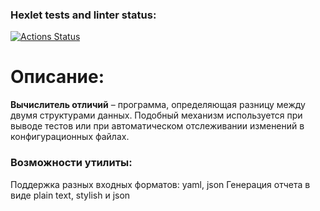 ### Hexlet tests and linter status:
[![Actions Status](https://github.com/Bnkyzhki/frontend-project-46/actions/workflows/hexlet-check.yml/badge.svg)](https://github.com/Bnkyzhki/frontend-project-46/actions)
# Описание:
**Вычислитель отличий** – программа, определяющая разницу между двумя структурами данных. Подобный механизм используется при выводе тестов или при автоматическом отслеживании изменений в конфигурационных файлах.

### Возможности утилиты:

Поддержка разных входных форматов: yaml, json
Генерация отчета в виде plain text, stylish и json
